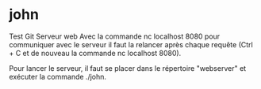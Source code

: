 # john
Test Git Serveur web
Avec la commande nc localhost 8080 pour communiquer avec le serveur il faut la relancer après chaque requête (Ctrl + C et de nouveau la commande nc localhost 8080).

Pour lancer le serveur, il faut se placer dans le répertoire "webserver" et exécuter la commande ./john.
